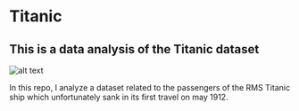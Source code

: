 # Titanic
## This is a data analysis of the Titanic dataset 

![alt text](https://upload.wikimedia.org/wikipedia/commons/thumb/8/81/Titanic_in_color.png/2560px-Titanic_in_color.png)
 
In this repo, I analyze a dataset related to the passengers of the RMS Titanic ship which unfortunately sank in its first travel on may 1912.


























